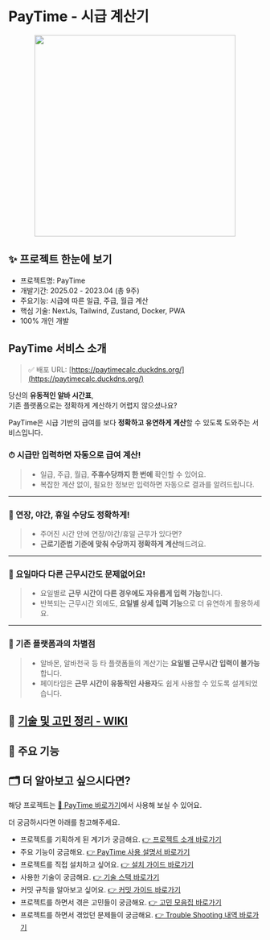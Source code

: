 # PayTime - 시급 계산기

<div align='center'>

<img src='https://github.com/user-attachments/assets/e771d4d5-644c-4399-bfdb-5eafd1875069' width='400' />

</div>

## ✨ 프로젝트 한눈에 보기

- 프로젝트명: PayTime
- 개발기간: 2025.02 - 2023.04 (총 9주)
- 주요기능: 시급에 따른 일급, 주급, 월급 계산
- 핵심 기술: NextJs, Tailwind, Zustand, Docker, PWA
- 100% 개인 개발

## PayTime 서비스 소개

> ✅ 배포 URL: [https://paytimecalc.duckdns.org/](https://paytimecalc.duckdns.org/)

당신의 **유동적인 알바 시간표**,  
기존 플랫폼으로는 정확하게 계산하기 어렵지 않으셨나요?

PayTime은 시급 기반의 급여를 보다 **정확하고 유연하게 계산**할 수 있도록 도와주는 서비스입니다.

### ⏱ 시급만 입력하면 자동으로 급여 계산!

> - 일급, 주급, 월급, **주휴수당까지 한 번에** 확인할 수 있어요.
> - 복잡한 계산 없이, 필요한 정보만 입력하면 자동으로 결과를 알려드립니다.

---

### 🌙 연장, 야간, 휴일 수당도 정확하게!

> - 주어진 시간 안에 연장/야간/휴일 근무가 있다면?
> - **근로기준법 기준에 맞춰 수당까지 정확하게 계산**해드려요.

---

### 📅 요일마다 다른 근무시간도 문제없어요!

> - 요일별로 **근무 시간이 다른 경우에도 자유롭게 입력 가능**합니다.
> - 반복되는 근무시간 외에도, **요일별 상세 입력 기능**으로 더 유연하게 활용하세요.

---

### 🚫 기존 플랫폼과의 차별점

> - 알바몬, 알바천국 등 타 플랫폼들의 계산기는 **요일별 근무시간 입력이 불가능**합니다.
> - 페이타임은 **근무 시간이 유동적인 사용자**도 쉽게 사용할 수 있도록 설계되었습니다.

## 📌 [기술 및 고민 정리 - WIKI](https://github.com/AkoIsCat/PayTime/wiki)

## 📌 주요 기능

## 🗂 더 알아보고 싶으시다면?

해당 프로젝트는 [💸 PayTime 바로가기](https://paytimecalc.duckdns.org/)에서 사용해 보실 수 있어요.

더 궁금하시다면 아래를 참고해주세요.

- 프로젝트를 기획하게 된 계기가 궁금해요. [👉 프로젝트 소개 바로가기]()
- 주요 기능이 궁금해요. [👉 PayTime 사용 설명서 바로가기]()
- 프로젝트를 직접 설치하고 싶어요. [👉 설치 가이드 바로가기](https://github.com/AkoIsCat/PayTime/wiki/%E2%9A%99%EF%B8%8F-%EC%84%A4%EC%B9%98-%EA%B0%80%EC%9D%B4%EB%93%9C)
- 사용한 기술이 궁금해요. [👉 기술 스택 바로가기](https://github.com/AkoIsCat/PayTime/wiki/%F0%9F%97%82-%EA%B8%B0%EC%88%A0-%EC%8A%A4%ED%83%9D)
- 커밋 규칙을 알아보고 싶어요. [👉 커밋 가이드 바로가기](https://github.com/AkoIsCat/PayTime/wiki/%F0%9F%93%9C-%EC%BB%A4%EB%B0%8B-%EA%B0%80%EC%9D%B4%EB%93%9C)
- 프로젝트를 하면서 겪은 고민들이 궁금해요. [👉 고민 모음집 바로가기]()
- 프로젝트를 하면서 겪었던 문제들이 궁금해요. [👉 Trouble Shooting 내역 바로가기]()
